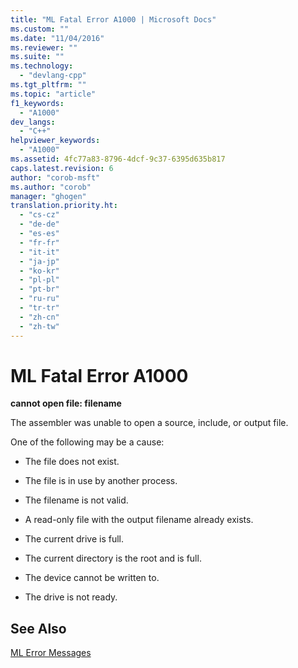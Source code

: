 ```yaml
---
title: "ML Fatal Error A1000 | Microsoft Docs"
ms.custom: ""
ms.date: "11/04/2016"
ms.reviewer: ""
ms.suite: ""
ms.technology: 
  - "devlang-cpp"
ms.tgt_pltfrm: ""
ms.topic: "article"
f1_keywords: 
  - "A1000"
dev_langs: 
  - "C++"
helpviewer_keywords: 
  - "A1000"
ms.assetid: 4fc77a83-8796-4dcf-9c37-6395d635b817
caps.latest.revision: 6
author: "corob-msft"
ms.author: "corob"
manager: "ghogen"
translation.priority.ht: 
  - "cs-cz"
  - "de-de"
  - "es-es"
  - "fr-fr"
  - "it-it"
  - "ja-jp"
  - "ko-kr"
  - "pl-pl"
  - "pt-br"
  - "ru-ru"
  - "tr-tr"
  - "zh-cn"
  - "zh-tw"
---
```

# ML Fatal Error A1000
**cannot open file: filename**  
  
 The assembler was unable to open a source, include, or output file.  
  
 One of the following may be a cause:  
  
-   The file does not exist.  
  
-   The file is in use by another process.  
  
-   The filename is not valid.  
  
-   A read-only file with the output filename already exists.  
  
-   The current drive is full.  
  
-   The current directory is the root and is full.  
  
-   The device cannot be written to.  
  
-   The drive is not ready.  
  
## See Also  
 [ML Error Messages](../../assembler/masm/ml-error-messages.md)